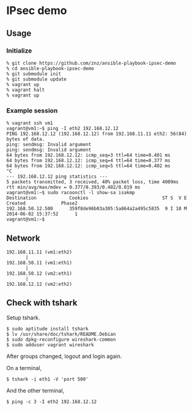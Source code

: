 # IPsec demo

## Usage

### Initialize

```
% git clone https://github.com/znz/ansible-playbook-ipsec-demo
% cd ansible-playbook-ipsec-demo
% git submodule init
% git submodule update
% vagrant up
% vagrant halt
% vagrant up
```

### Example session

```
% vagrant ssh vm1
vagrant@vm1:~$ ping -I eth2 192.168.12.12
PING 192.168.12.12 (192.168.12.12) from 192.168.11.11 eth2: 56(84) bytes of data.
ping: sendmsg: Invalid argument
ping: sendmsg: Invalid argument
64 bytes from 192.168.12.12: icmp_seq=3 ttl=64 time=0.401 ms
64 bytes from 192.168.12.12: icmp_seq=4 ttl=64 time=0.377 ms
64 bytes from 192.168.12.12: icmp_seq=5 ttl=64 time=0.402 ms
^C
--- 192.168.12.12 ping statistics ---
5 packets transmitted, 3 received, 40% packet loss, time 4009ms
rtt min/avg/max/mdev = 0.377/0.393/0.402/0.019 ms
vagrant@vm1:~$ sudo racoonctl -l show-sa isakmp
Destination            Cookies                           ST S  V E Created             Phase2
192.168.50.12.500      359f8de96b03a305:5a864a2a495c5835  9 I 10 M 2014-06-02 15:37:52      1
vagrant@vm1:~$
```

## Network

```
192.168.11.11 (vm1:eth2)
       |
192.168.50.11 (vm1:eth1)
       |
192.168.50.12 (vm2:eth1)
       |
192.168.12.12 (vm2:eth2)
```

## Check with tshark

Setup tshark.

```
$ sudo aptitude install tshark
$ lv /usr/share/doc/tshark/README.Debian
$ sudo dpkg-reconfigure wireshark-common
$ sudo adduser vagrant wireshark
```

After groups changed, logout and login again.

On a terminal,

```
$ tshark -i eth1 -V 'port 500'
```

And the other terminal,

```
$ ping -c 3 -I eth2 192.168.12.12
```
